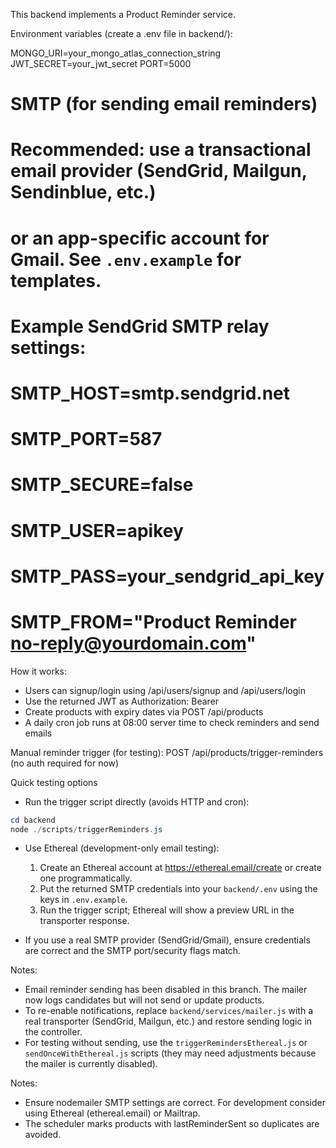 This backend implements a Product Reminder service.

Environment variables (create a .env file in backend/):

MONGO_URI=your_mongo_atlas_connection_string
JWT_SECRET=your_jwt_secret
PORT=5000

# SMTP (for sending email reminders)
# Recommended: use a transactional email provider (SendGrid, Mailgun, Sendinblue, etc.)
# or an app-specific account for Gmail. See `.env.example` for templates.
# Example SendGrid SMTP relay settings:
# SMTP_HOST=smtp.sendgrid.net
# SMTP_PORT=587
# SMTP_SECURE=false
# SMTP_USER=apikey
# SMTP_PASS=your_sendgrid_api_key
# SMTP_FROM="Product Reminder <no-reply@yourdomain.com>"

How it works:
- Users can signup/login using /api/users/signup and /api/users/login
- Use the returned JWT as Authorization: Bearer <token>
- Create products with expiry dates via POST /api/products
- A daily cron job runs at 08:00 server time to check reminders and send emails

Manual reminder trigger (for testing): POST /api/products/trigger-reminders (no auth required for now)

Quick testing options
- Run the trigger script directly (avoids HTTP and cron):

```powershell
cd backend
node ./scripts/triggerReminders.js
```

- Use Ethereal (development-only email testing):
	1. Create an Ethereal account at https://ethereal.email/create or create one programmatically.
	2. Put the returned SMTP credentials into your `backend/.env` using the keys in `.env.example`.
	3. Run the trigger script; Ethereal will show a preview URL in the transporter response.

- If you use a real SMTP provider (SendGrid/Gmail), ensure credentials are correct and the SMTP port/security flags match.

Notes:
- Email reminder sending has been disabled in this branch. The mailer now logs candidates but will not send or update products.
- To re-enable notifications, replace `backend/services/mailer.js` with a real transporter (SendGrid, Mailgun, etc.) and restore sending logic in the controller.
- For testing without sending, use the `triggerRemindersEthereal.js` or `sendOnceWithEthereal.js` scripts (they may need adjustments because the mailer is currently disabled).

Notes:
- Ensure nodemailer SMTP settings are correct. For development consider using Ethereal (ethereal.email) or Mailtrap.
- The scheduler marks products with lastReminderSent so duplicates are avoided.
